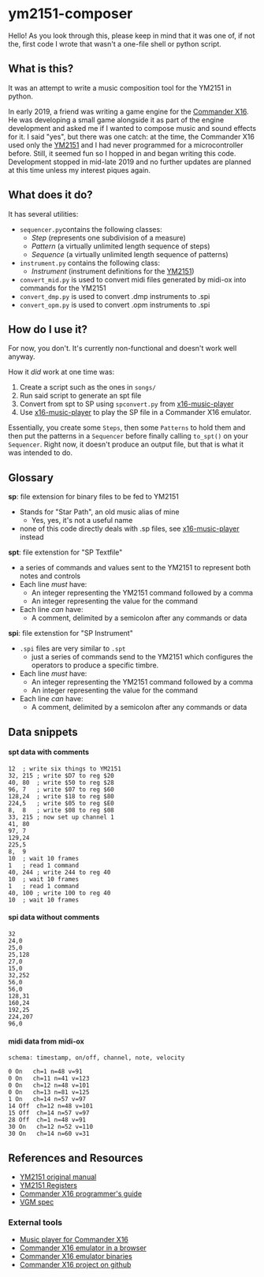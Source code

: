 # ym2151-composer

Hello!  As you look through this, please keep in mind that it was one of, if not the, first code I wrote that wasn't a one-file shell or python script.

## What is this?

It was an attempt to write a music composition tool for the YM2151 in python.

In early 2019, a friend was writing a game engine for the [Commander X16](https://www.commanderx16.com/forum/index.php?/home/).  He was developing a small game alongside it as part of the engine development and asked me if I wanted to compose music and sound effects for it.  I said "yes", but there was one catch: at the time, the Commander X16 used only the [YM2151](https://en.wikipedia.org/wiki/Yamaha_YM2151) and I had never programmed for a microcontroller before.  Still, it seemed fun so I hopped in and began writing this code.  Development stopped in mid-late 2019 and no further updates are planned at this time unless my interest piques again.

## What does it do?

It has several utilities:
* `sequencer.py`contains the following classes:
    * *Step* (represents one subdivision of a measure)
    * *Pattern* (a virtually unlimited length sequence of steps)
    * *Sequence* (a virtually unlimited length sequence of patterns)
* `instrument.py` contains the following class:
    * *Instrument* (instrument definitions for the [YM2151](https://en.wikipedia.org/wiki/Yamaha_YM2151))
* `convert_mid.py` is used to convert midi files generated by midi-ox into commands for the YM2151
* `convert_dmp.py` is used to convert .dmp instruments to .spi
* `convert_opm.py` is used to convert .opm instruments to .spi

## How do I use it?

For now, you don't.  It's currently non-functional and doesn't work well anyway.  

How it *did* work at one time was:

1) Create a script such as the ones in `songs/`
2) Run said script to generate an spt file
3) Convert from spt to SP using `spconvert.py` from [x16-music-player](https://github.com/jjbliss/x16-music-player)
4) Use [x16-music-player](https://github.com/jjbliss/x16-music-player) to play the SP file in a Commander X16 emulator.

Essentially, you create some `Steps`, then some `Patterns` to hold them and then put the patterns in a `Sequencer` before finally calling `to_spt()` on your `Sequencer`.  Right now, it doesn't produce an output file, but that is what it was intended to do.

## Glossary

**sp**: file extension for binary files to be fed to YM2151
* Stands for "Star Path", an old music alias of mine
    * Yes, yes, it's not a useful name
* none of this code directly deals with .sp files, see [x16-music-player](https://github.com/jjbliss/x16-music-player) instead

**spt**: file extenstion for "SP Textfile"
* a series of commands and values sent to the YM2151 to represent both notes and controls
* Each line *must* have:
    * An integer representing the YM2151 command followed by a comma
    * An integer representing the value for the command
* Each line *can* have:
    * A comment, delimited by a semicolon after any commands or data

**spi**: file extenstion for "SP Instrument"
* `.spi` files are very similar to `.spt`
    * just a series of commands send to the YM2151 which configures the operators to produce a specific timbre.
* Each line *must* have:
    * An integer representing the YM2151 command followed by a comma
    * An integer representing the value for the command
* Each line *can* have:
    * A comment, delimited by a semicolon after any commands or data

## Data snippets

#### spt data with comments

``` 
12	; write six things to YM2151
32,	215	; write $D7 to reg $20
40,	80	; write $50 to reg $28
96,	7	; write $07 to reg $60
128,24	; write $18 to reg $80
224,5	; write $05 to reg $E0
8,	8	; write $08 to reg $08
33,	215	; now set up channel 1
41,	80
97,	7
129,24
225,5
8,	9
10	; wait 10 frames
1	; read 1 command
40, 244 ; write 244 to reg 40
10	; wait 10 frames
1	; read 1 command
40, 100 ; write 100 to reg 40
10	; wait 10 frames
```

#### spi data without comments

```
32
24,0
25,0
25,128
27,0
15,0
32,252
56,0
56,0
128,31
160,24
192,25
224,207
96,0
```

#### midi data from midi-ox 

```
schema: timestamp, on/off, channel, note, velocity

0 On   ch=1 n=48 v=91
0 On   ch=11 n=41 v=123
0 On   ch=12 n=48 v=101
0 On   ch=13 n=81 v=125
1 On   ch=14 n=57 v=97
14 Off  ch=12 n=48 v=101
15 Off  ch=14 n=57 v=97
28 Off  ch=1 n=48 v=91
30 On   ch=12 n=52 v=110
30 On   ch=14 n=60 v=31
```



## References and Resources

* [YM2151 original manual](http://map.grauw.nl/resources/sound/yamaha_ym2151_synthesis.pdf)
* [YM2151 Registers](https://w.atwiki.jp/mxdrv/pages/24.html)
* [Commander X16 programmer's guide](https://github.com/commanderx16/x16-docs/blob/master/Commander%20X16%20Programmer's%20Reference%20Guide.md)
* [VGM spec](http://www.smspower.org/Music/VGMFileFormat) 


### External tools

* [Music player for Commander X16](https://github.com/jjbliss/x16-music-player)
* [Commander X16 emulator in a browser](https://x16.io)
* [Commander X16 emulator binaries](https://www.commanderx16.com/forum/files/)
* [Commander X16 project on github](https://github.com/commanderx16)